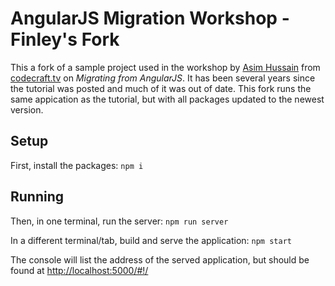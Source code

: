 # AngularJS Migration Workshop - Finley's Fork

This a fork of a sample project used in the workshop by [Asim Hussain](http://twitter.com/jawache) from [codecraft.tv](codecraft.tv) on _Migrating from AngularJS_.
It has been several years since the tutorial was posted and much of it was out of date. This fork runs the same appication as the tutorial, but with all packages updated to the newest version.

## Setup

First, install the packages:
`npm i`

## Running

Then, in one terminal, run the server:
`npm run server`

In a different terminal/tab, build and serve the application:
`npm start`

The console will list the address of the served application, but should be found at [http://localhost:5000/#!/](http://localhost:5000/#!/)

